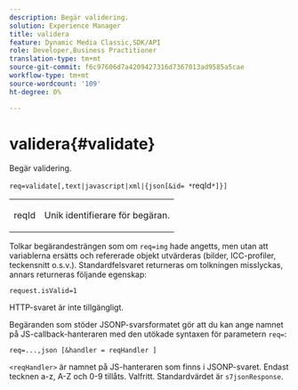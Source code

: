 ```yaml
---
description: Begär validering.
solution: Experience Manager
title: validera
feature: Dynamic Media Classic,SDK/API
role: Developer,Business Practitioner
translation-type: tm+mt
source-git-commit: f6c97606d7a4209427316d7367013ad9585a5cae
workflow-type: tm+mt
source-wordcount: '109'
ht-degree: 0%

---
```



# validera{#validate}

Begär validering.

`req=validate[,text|javascript|xml|{json[&id= *`reqId`*]}]`

<table id="simpletable_F214CDA7580A46C0B5CF14CF13AA9B0A"> 
 <tr class="strow"> 
  <td class="stentry"> <p><span class="codeph"><span class="varname"> reqId</span> </span> </p> </td> 
  <td class="stentry"> <p>Unik identifierare för begäran. </p></td> 
 </tr> 
</table>

Tolkar begärandesträngen som om `req=img` hade angetts, men utan att variablerna ersätts och refererade objekt utvärderas (bilder, ICC-profiler, teckensnitt o.s.v.). Standardfelsvaret returneras om tolkningen misslyckas, annars returneras följande egenskap:

`request.isValid=1`

HTTP-svaret är inte tillgängligt.

Begäranden som stöder JSONP-svarsformatet gör att du kan ange namnet på JS-callback-hanteraren med den utökade syntaxen för parametern `req=`:

`req=...,json [&handler = reqHandler ]`

`<reqHandler>` är namnet på JS-hanteraren som finns i JSONP-svaret. Endast tecknen a-z, A-Z och 0-9 tillåts. Valfritt. Standardvärdet är `s7jsonResponse`.
